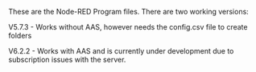 These are the Node-RED Program files. There are two working versions:

V5.7.3 - Works without AAS, however needs the config.csv file to create folders

V6.2.2 - Works with AAS and is currently under development due to subscription issues with the server.
